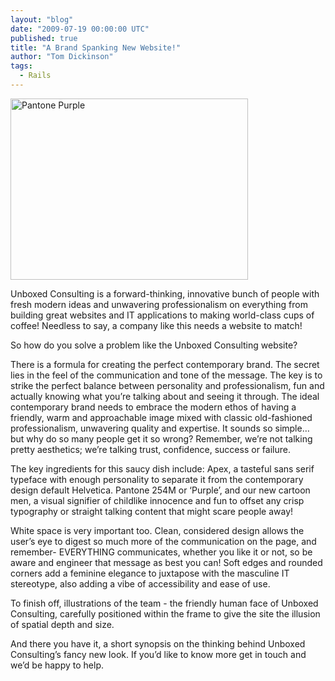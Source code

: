 ```yaml
---
layout: "blog"
date: "2009-07-19 00:00:00 UTC"
published: true
title: "A Brand Spanking New Website!"
author: "Tom Dickinson"
tags:
  - Rails
---
```


<p><img alt="Pantone Purple" height="290" src="/uploads/Image/blog/pantone_purple.jpg" width="380" /></p>
<p>Unboxed Consulting is a forward-thinking, innovative bunch of people with fresh modern ideas and unwavering professionalism on everything from building great websites and IT applications to making world-class cups of coffee! Needless to say, a company like this needs a website to match!</p>
<p class="highlight">So how do you solve a problem like the Unboxed Consulting website?</p>
<p>There is a formula for creating the perfect contemporary brand. The secret lies in the feel of the communication and tone of the message. The key is to strike the perfect balance between personality and professionalism, fun and actually knowing what you&rsquo;re talking about and seeing it through. The ideal contemporary brand needs to embrace the modern ethos of having a friendly, warm and approachable image mixed with classic old-fashioned professionalism, unwavering quality and expertise. It sounds so simple&hellip; but why do so many people get it so wrong? Remember, we&rsquo;re not talking pretty aesthetics; we&rsquo;re talking trust, confidence, success or failure.</p>
<p>The key ingredients for this saucy dish include: Apex, a tasteful sans serif typeface with enough personality to separate it from the contemporary design default Helvetica. Pantone 254M or &lsquo;Purple&rsquo;, and our new cartoon men, a visual signifier of childlike innocence and fun to offset any crisp typography or straight talking content that might scare people away!</p>
<p>White space is very important too. Clean, considered design allows the user&rsquo;s eye to digest so much more of the communication on the page, and remember- EVERYTHING communicates, whether you like it or not, so be aware and engineer that message as best you can! Soft edges and rounded corners add a feminine elegance to juxtapose with the masculine IT stereotype, also adding a vibe of accessibility and ease of use.</p>
<p>To finish off, illustrations of the team - the friendly human face of Unboxed Consulting, carefully positioned within the frame to give the site the illusion of spatial depth and size.</p>
<p>And there you have it, a short synopsis on the thinking behind Unboxed Consulting&rsquo;s fancy new look. If you&rsquo;d like to know more get in touch and we&rsquo;d be happy to help.</p>

